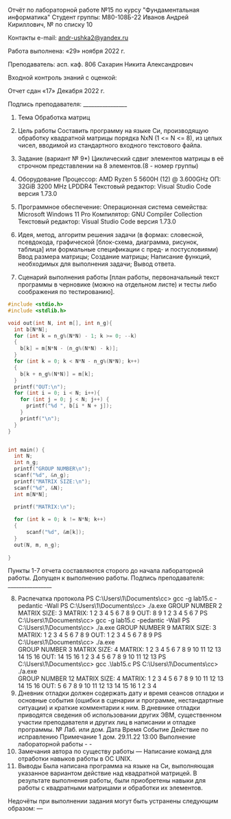 Отчёт по лабораторной работе №15 по курсу "Фундаментальная информатика"
Студент группы: М80-108Б-22 Иванов Андрей Кириллович, № по списку 10

Контакты e-mail: andr-ushka2@yandex.ru

Работа выполнена: «29» ноября 2022 г.

Преподаватель: асп. каф. 806 Сахарин Никита Александрович

Входной контроль знаний с оценкой:

Отчет сдан «17» Декабря 2022 г.

Подпись преподавателя: ________________

1. Тема
Обработка матриц

2. Цель работы
Составить программу на языке Си, производящую обработку квадратной матрицы порядка NxN (1 <= N <= 8), из целых чисел, вводимой из стандартного входного текстового файла.

3. Задание (вариант № 9*)
Циклический сдвиг элементов матрицы в её строчном представлении на 8 элементов.(8 - номер группы)

4. Оборудование
Процессор: AMD Ryzen 5 5600H (12) @ 3.600GHz
ОП: 32GiB 3200 MHz LPDDR4
Текстовый редактор: Visual Studio Code версия 1.73.0

5. Программное обеспечение:
Операционная система семейства: Microsoft Windows 11 Pro
Компилятор: GNU Compiler Collection
Текстовый редактор: Visual Studio Code версия 1.73.0

6. Идея, метод, алгоритм решения задачи (в формах: словесной, псевдокода, графической [блок-схема, диаграмма, рисунок, таблица] или формальные спецификации с пред- и постусловиями)
Ввод размера матрицы;
Создание матрицы;
Написание функций, необходимых для выполнения задачи;
Вывод ответа.
7. Сценарий выполнения работы [план работы, первоначальный текст программы в черновике (можно на отдельном листе) и тесты либо соображения по тестированию].

```c
#include <stdio.h>
#include <stdlib.h>

void out(int N, int m[], int n_g){
  int b[N*N];
  for (int k = n_g%(N*N) - 1; k >= 0; --k)
  {
    b[k] = m[N*N - (n_g%(N*N) - k)];
  }
  for (int k = 0; k < N*N - n_g%(N*N); k++)
  {
    b[k + n_g%(N*N)] = m[k];
  }
  printf("OUT:\n");
  for (int i = 0; i < N; i++){
    for (int j = 0; j < N; j++) {
      printf("%d ", b[i * N + j]);
    }
    printf("\n");
  }
}


int main() {
  int N;
  int n_g;
  printf("GROUP NUMBER\n");
  scanf("%d", &n_g);
  printf("MATRIX SIZE:\n");
  scanf("%d", &N);
  int m[N*N];
   
  printf("MATRIX:\n");

  for (int k = 0; k != N*N; k++)
  {
      scanf("%d", &m[k]);
  }
  out(N, m, n_g);
  
}
```

Пункты 1-7 отчета составляются сторого до начала лабораторной работы. Допущен к выполнению работы.
Подпись преподавателя: ________________

8. Распечатка протокола
PS C:\Users\1\Documents\cc> gcc -g lab15.c -pedantic -Wall
PS C:\Users\1\Documents\cc> ./a.exe
GROUP NUMBER
2
MATRIX SIZE:
3
MATRIX:
1 2 3 4 5 6 7 8 9
OUT:
8 9 1
2 3 4
5 6 7
PS C:\Users\1\Documents\cc> gcc -g lab15.c -pedantic -Wall
PS C:\Users\1\Documents\cc> ./a.exe
GROUP NUMBER
9
MATRIX SIZE:
3
MATRIX:
1 2 3 4 5 6 7 8 9
OUT:
1 2 3
4 5 6
7 8 9
PS C:\Users\1\Documents\cc> ./a.exe      
GROUP NUMBER
3
MATRIX SIZE:
4
MATRIX:
1 2 3 4 5 6 7 8 9 10 11 12 13 14 15 16
OUT:
14 15 16 1
2 3 4 5
6 7 8 9
10 11 12 13
PS C:\Users\1\Documents\cc> gcc .\lab15.c
PS C:\Users\1\Documents\cc> ./a.exe      
GROUP NUMBER
12
MATRIX SIZE:
4
MATRIX:
1 2 3 4 5 6 7 8 9 10 11 12 13 14 15 16
OUT:
5 6 7 8
9 10 11 12
13 14 15 16
1 2 3 4
9. Дневник отладки должен содержать дату и время сеансов отладки и основные события (ошибки в сценарии и программе, нестандартные ситуации) и краткие комментарии к ним. В дневнике отладки приводятся сведения об использовании других ЭВМ, существенном участии преподавателя и других лиц в написании и отладке программы.
№	Лаб. или дом.	Дата	Время	Событие	Действие по исправлению	Примечание
1	дом.	29.11.22	13:00	Выполнение лабораторной работы	-	-
10. Замечания автора по существу работы — Написание команд для отработки навыков работы в ОС UNIX.
11. Выводы
Была написана программа на языке на Си, выполняющая указанное вариантом действие над квадратной матрицей. В результате выполнения работы, были приобретены навыки для работы с квадратными матрицами и обработки их элементов.

Недочёты при выполнении задания могут быть устранены следующим образом: —
